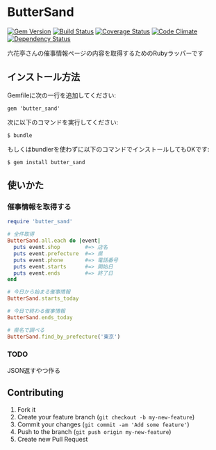 # ButterSand

[![Gem Version](https://badge.fury.io/rb/butter_sand.png)](https://rubygems.org/gems/butter_sand)
[![Build Status](https://travis-ci.org/shunsugai/butter_sand.png?branch=master)](https://travis-ci.org/shunsugai/butter_sand)
[![Coverage Status](https://coveralls.io/repos/shunsugai/butter_sand/badge.png?branch=master)](https://coveralls.io/r/shunsugai/butter_sand?branch=master)
[![Code Climate](https://codeclimate.com/github/shunsugai/butter_sand.png)](https://codeclimate.com/github/shunsugai/butter_sand)
[![Dependency Status](https://gemnasium.com/shunsugai/butter_sand.png)](https://gemnasium.com/shunsugai/butter_sand)

六花亭さんの催事情報ページの内容を取得するためのRubyラッパーです

## インストール方法

Gemfileに次の一行を追加してください:

    gem 'butter_sand'

次に以下のコマンドを実行してください:

    $ bundle

もしくはbundlerを使わずに以下のコマンドでインストールしてもOKです:

    $ gem install butter_sand

## 使いかた

### 催事情報を取得する
```ruby
require 'butter_sand'

# 全件取得
ButterSand.all.each do |event|
  puts event.shop        #=> 店名
  puts event.prefecture  #=> 県
  puts event.phone       #=> 電話番号
  puts event.starts      #=> 開始日
  puts event.ends        #=> 終了日
end

# 今日から始まる催事情報
ButterSand.starts_today

# 今日で終わる催事情報
ButterSand.ends_today

# 県名で調べる
ButterSand.find_by_prefecture('東京')
```

### TODO
JSON返すやつ作る

## Contributing

1. Fork it
2. Create your feature branch (`git checkout -b my-new-feature`)
3. Commit your changes (`git commit -am 'Add some feature'`)
4. Push to the branch (`git push origin my-new-feature`)
5. Create new Pull Request
